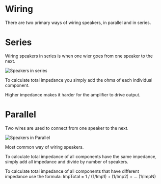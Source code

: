 # Wiring

There are two primary ways of wiring speakers, in parallel and in series.

# Series

Wiring speakers in series is when one wier goes from one speaker to the next.

![Speakers in series](https://geoffthegreygeek.com/wp-content/uploads/4-spkrs-in-series1-300x87.png)

To calculate total impedance you simply add the ohms of each individual component.

Higher impedance makes it harder for the amplifier to drive output.

# Parallel

Two wires are used to connect from one speaker to the next.

![Speakers in Parallel](https://geoffthegreygeek.com/wp-content/uploads/4-spkrs-in-parallel1-300x87.png)

Most common way of wiring speakers.

To calculate total impedance of all components have the same impedance, simply add all impedance and divide by number of speakers.

To calculate total impedance of all components that have different impedance use the formula: ImpTotal = 1 / (1/Imp1) + (1/Imp2) + ... (1/ImpN)